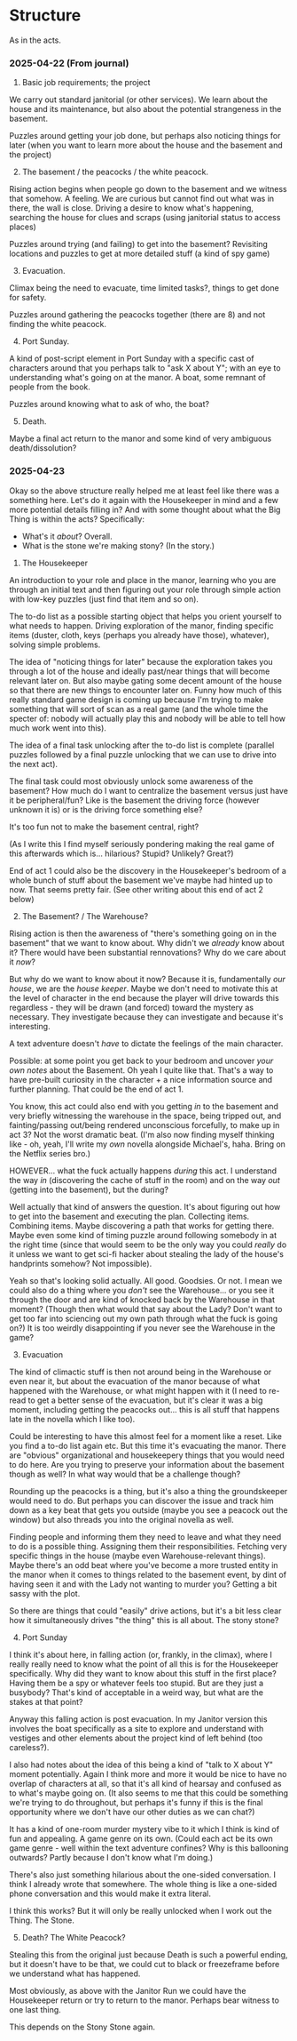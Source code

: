 # Structure

As in the acts.

### 2025-04-22 (From journal)

1. Basic job requirements; the project

We carry out standard janitorial (or other services). We learn about the house and its maintenance, but also about the potential strangeness in the basement. 

Puzzles around getting your job done, but perhaps also noticing things for later (when you want to learn more about the house and the basement and the project)

2. The basement / the peacocks / the white peacock.

Rising action begins when people go down to the basement and we witness that somehow. A feeling. We are curious but cannot find out what was in there, the wall is close. Driving a desire to know what's happening, searching the house for clues and scraps (using janitorial status to access places)

Puzzles around trying (and failing) to get into the basement? Revisiting locations and puzzles to get at more detailed stuff (a kind of spy game)

3. Evacuation.

Climax being the need to evacuate, time limited tasks?, things to get done for safety.

Puzzles around gathering the peacocks together (there are 8) and not finding the white peacock.

4. Port Sunday.

A kind of post-script element in Port Sunday with a specific cast of characters around that you perhaps talk to "ask X about Y"; with an eye to understanding what's going on at the manor. A boat, some remnant of people from the book.

Puzzles around knowing what to ask of who, the boat?

5. Death.

Maybe a final act return to the manor and some kind of very ambiguous death/dissolution?

### 2025-04-23

Okay so the above structure really helped me at least feel like there was a something here. Let's do it again with the Housekeeper in mind and a few more potential details filling in? And with some thought about what the Big Thing is within the acts? Specifically:

- What's it *about*? Overall.
- What is the stone we're making stony? (In the story.)

1. The Housekeeper

An introduction to your role and place in the manor, learning who you are through an initial text and then figuring out your role through simple action with low-key puzzles (just find that item and so on).

The to-do list as a possible starting object that helps you orient yourself to what needs to happen. Driving exploration of the manor, finding specific items (duster, cloth, keys (perhaps you already have those), whatever), solving simple problems.

The idea of "noticing things for later" because the exploration takes you through a lot of the house and ideally past/near things that will become relevant later on. But also maybe gating some decent amount of the house so that there are new things to encounter later on. Funny how much of this really standard game design is coming up because I'm trying to make something that will sort of scan as a real game (and the whole time the specter of: nobody will actually play this and nobody will be able to tell how much work went into this).

The idea of a final task unlocking after the to-do list is complete (parallel puzzles followed by a final puzzle unlocking that we can use to drive into the next act).

The final task could most obviously unlock some awareness of the basement? How much do I want to centralize the basement versus just have it be peripheral/fun? Like is the basement the driving force (however unknown it is) or is the driving force something else?

It's too fun not to make the basement central, right?

(As I write this I find myself seriously pondering making the real game of this afterwards which is... hilarious? Stupid? Unlikely? Great?)

End of act 1 could also be the discovery in the Housekeeper's bedroom of a whole bunch of stuff about the basement we've maybe had hinted up to now. That seems pretty fair. (See other writing about this end of act 2 below)

2. The Basement? / The Warehouse?

Rising action is then the awareness of "there's something going on in the basement" that we want to know about. Why didn't we *already* know about it? There would have been substantial rennovations? Why do we care about it *now*?

But why do we want to know about it now? Because it is, fundamentally *our house*, we are the *house keeper*. Maybe we don't need to motivate this at the level of character in the end because the player will drive towards this regardless - they will be drawn (and forced) toward the mystery as necessary. They investigate because they can investigate and because it's interesting.

A text adventure doesn't *have* to dictate the feelings of the main character.

Possible: at some point you get back to your bedroom and uncover *your own notes* about the Basement. Oh yeah I quite like that. That's a way to have pre-built curiosity in the character + a nice information source and further planning. That could be the end of act 1.

You know, this act could also end with you getting *in* to the basement and very briefly witnessing the warehouse in the space, being tripped out, and fainting/passing out/being rendered unconscious forcefully, to make up in act 3? Not the worst dramatic beat. (I'm also now finding myself thinking like - oh, yeah, I'll write my *own* novella alongside Michael's, haha. Bring on the Netflix series bro.)

HOWEVER... what the fuck actually happens *during* this act. I understand the way *in* (discovering the cache of stuff in the room) and on the way *out* (getting into the basement), but the during?

Well actually that kind of answers the question. It's about figuring out how to get into the basement and executing the plan. Collecting items. Combining items. Maybe discovering a path that works for getting there. Maybe even some kind of timing puzzle around following somebody in at the right time (since that would seem to be the only way you could *really* do it unless we want to get sci-fi hacker about stealing the lady of the house's handprints somehow? Not impossible).

Yeah so that's looking solid actually. All good. Goodsies. Or not. I mean we could also do a thing where you *don't* see the Warehouse... or you see it through the door and are kind of knocked back by the Warehouse in that moment? (Though then what would that say about the Lady? Don't want to get too far into sciencing out my own path through what the fuck is going on?) It is too weirdly disappointing if you never see the Warehouse in the game?

3. Evacuation

The kind of climactic stuff is then not around being in the Warehouse or even near it, but about the evacuation of the manor because of what happened with the Warehouse, or what might happen with it (I need to re-read to get a better sense of the evacuation, but it's clear it was a big moment, including getting the peacocks out... this is all stuff that happens late in the novella which I like too).

Could be interesting to have this almost feel for a moment like a reset. Like you find a to-do list again etc. But this time it's evacuating the manor. There are "obvious" organizational and housekeepery things that you would need to do here. Are you trying to preserve your information about the basement though as well? In what way would that be a challenge though?

Rounding up the peacocks is a thing, but it's also a thing the groundskeeper would need to do. But perhaps you can discover the issue and track him down as a key beat that gets you outside (maybe you see a peacock out the window) but also threads you into the original novella as well.

Finding people and informing them they need to leave and what they need to do is a possible thing. Assigning them their responsibilities. Fetching very specific things in the house (maybe even Warehouse-relevant things). Maybe there's an odd beat where you've become a more trusted entity in the manor when it comes to things related to the basement event, by dint of having seen it and with the Lady not wanting to murder you? Getting a bit sassy with the plot.

So there are things that could "easily" drive actions, but it's a bit less clear how it simultaneously drives "the thing" this is all about. The stony stone?

4. Port Sunday

I think it's about here, in falling action (or, frankly, in the climax), where I really really need to know what the point of all this is for the Housekeeper specifically. Why did they want to know about this stuff in the first place? Having them be a spy or whatever feels too stupid. But are they just a busybody? That's kind of acceptable in a weird way, but what are the stakes at that point?

Anyway this falling action is post evacuation. In my Janitor version this involves the boat specifically as a site to explore and understand with vestiges and other elements about the project kind of left behind (too careless?).

I also had notes about the idea of this being a kind of "talk to X about Y" moment potentially. Again I think more and more it would be nice to have no overlap of characters at all, so that it's all kind of hearsay and confused as to what's maybe going on. (It also seems to me that this could be something we're trying to do throughout, but perhaps it's funny if this is the final opportunity where we don't have our other duties as we can chat?)

It has a kind of one-room murder mystery vibe to it which I think is kind of fun and appealing. A game genre on its own. (Could each act be its own game genre - well within the text adventure confines? Why is this ballooning outwards? Partly because I don't know what I'm doing.)

There's also just something hilarious about the one-sided conversation. I think I already wrote that somewhere. The whole thing is like a one-sided phone conversation and this would make it extra literal.

I think this works? But it will only be really unlocked when I work out the Thing. The Stone.

5. Death? The White Peacock?

Stealing this from the original just because Death is such a powerful ending, but it doesn't have to be that, we could cut to black or freezeframe before we understand what has happened.

Most obviously, as above with the Janitor Run we could have the Housekeeper return or try to return to the manor. Perhaps bear witness to one last thing.

This depends on the Stony Stone again.